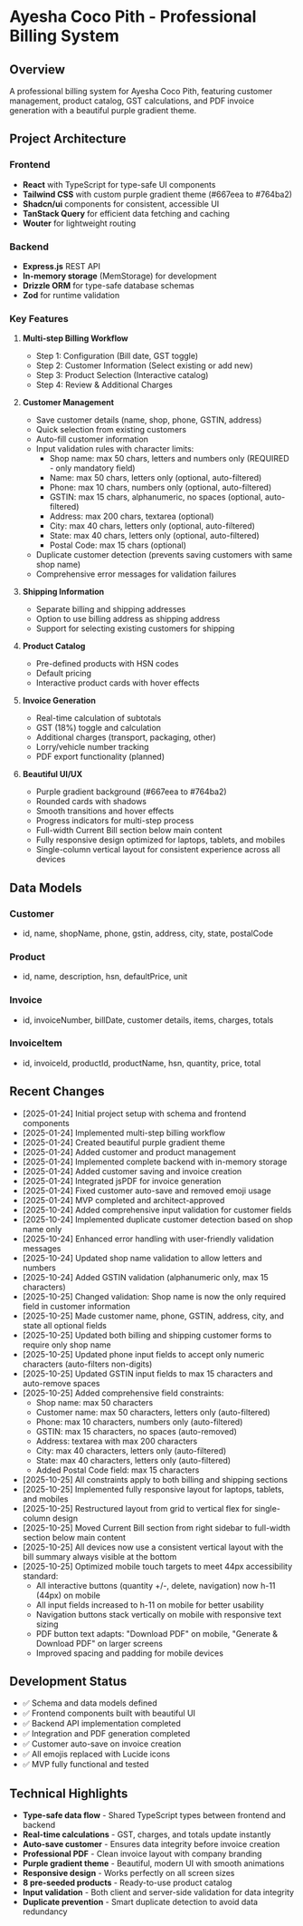 # Ayesha Coco Pith - Professional Billing System

## Overview
A professional billing system for Ayesha Coco Pith, featuring customer management, product catalog, GST calculations, and PDF invoice generation with a beautiful purple gradient theme.

## Project Architecture

### Frontend
- **React** with TypeScript for type-safe UI components
- **Tailwind CSS** with custom purple gradient theme (#667eea to #764ba2)
- **Shadcn/ui** components for consistent, accessible UI
- **TanStack Query** for efficient data fetching and caching
- **Wouter** for lightweight routing

### Backend
- **Express.js** REST API
- **In-memory storage** (MemStorage) for development
- **Drizzle ORM** for type-safe database schemas
- **Zod** for runtime validation

### Key Features
1. **Multi-step Billing Workflow**
   - Step 1: Configuration (Bill date, GST toggle)
   - Step 2: Customer Information (Select existing or add new)
   - Step 3: Product Selection (Interactive catalog)
   - Step 4: Review & Additional Charges

2. **Customer Management**
   - Save customer details (name, shop, phone, GSTIN, address)
   - Quick selection from existing customers
   - Auto-fill customer information
   - Input validation rules with character limits:
     - Shop name: max 50 chars, letters and numbers only (REQUIRED - only mandatory field)
     - Name: max 50 chars, letters only (optional, auto-filtered)
     - Phone: max 10 chars, numbers only (optional, auto-filtered)
     - GSTIN: max 15 chars, alphanumeric, no spaces (optional, auto-filtered)
     - Address: max 200 chars, textarea (optional)
     - City: max 40 chars, letters only (optional, auto-filtered)
     - State: max 40 chars, letters only (optional, auto-filtered)
     - Postal Code: max 15 chars (optional)
   - Duplicate customer detection (prevents saving customers with same shop name)
   - Comprehensive error messages for validation failures

3. **Shipping Information**
   - Separate billing and shipping addresses
   - Option to use billing address as shipping address
   - Support for selecting existing customers for shipping

4. **Product Catalog**
   - Pre-defined products with HSN codes
   - Default pricing
   - Interactive product cards with hover effects

5. **Invoice Generation**
   - Real-time calculation of subtotals
   - GST (18%) toggle and calculation
   - Additional charges (transport, packaging, other)
   - Lorry/vehicle number tracking
   - PDF export functionality (planned)

6. **Beautiful UI/UX**
   - Purple gradient background (#667eea to #764ba2)
   - Rounded cards with shadows
   - Smooth transitions and hover effects
   - Progress indicators for multi-step process
   - Full-width Current Bill section below main content
   - Fully responsive design optimized for laptops, tablets, and mobiles
   - Single-column vertical layout for consistent experience across all devices

## Data Models

### Customer
- id, name, shopName, phone, gstin, address, city, state, postalCode

### Product
- id, name, description, hsn, defaultPrice, unit

### Invoice
- id, invoiceNumber, billDate, customer details, items, charges, totals

### InvoiceItem
- id, invoiceId, productId, productName, hsn, quantity, price, total

## Recent Changes
- [2025-01-24] Initial project setup with schema and frontend components
- [2025-01-24] Implemented multi-step billing workflow
- [2025-01-24] Created beautiful purple gradient theme
- [2025-01-24] Added customer and product management
- [2025-01-24] Implemented complete backend with in-memory storage
- [2025-01-24] Added customer saving and invoice creation
- [2025-01-24] Integrated jsPDF for invoice generation
- [2025-01-24] Fixed customer auto-save and removed emoji usage
- [2025-01-24] MVP completed and architect-approved
- [2025-10-24] Added comprehensive input validation for customer fields
- [2025-10-24] Implemented duplicate customer detection based on shop name only
- [2025-10-24] Enhanced error handling with user-friendly validation messages
- [2025-10-24] Updated shop name validation to allow letters and numbers
- [2025-10-24] Added GSTIN validation (alphanumeric only, max 15 characters)
- [2025-10-25] Changed validation: Shop name is now the only required field in customer information
- [2025-10-25] Made customer name, phone, GSTIN, address, city, and state all optional fields
- [2025-10-25] Updated both billing and shipping customer forms to require only shop name
- [2025-10-25] Updated phone input fields to accept only numeric characters (auto-filters non-digits)
- [2025-10-25] Updated GSTIN input fields to max 15 characters and auto-remove spaces
- [2025-10-25] Added comprehensive field constraints:
  - Shop name: max 50 characters
  - Customer name: max 50 characters, letters only (auto-filtered)
  - Phone: max 10 characters, numbers only (auto-filtered)
  - GSTIN: max 15 characters, no spaces (auto-removed)
  - Address: textarea with max 200 characters
  - City: max 40 characters, letters only (auto-filtered)
  - State: max 40 characters, letters only (auto-filtered)
  - Added Postal Code field: max 15 characters
- [2025-10-25] All constraints apply to both billing and shipping sections
- [2025-10-25] Implemented fully responsive layout for laptops, tablets, and mobiles
- [2025-10-25] Restructured layout from grid to vertical flex for single-column design
- [2025-10-25] Moved Current Bill section from right sidebar to full-width section below main content
- [2025-10-25] All devices now use a consistent vertical layout with the bill summary always visible at the bottom
- [2025-10-25] Optimized mobile touch targets to meet 44px accessibility standard:
  - All interactive buttons (quantity +/-, delete, navigation) now h-11 (44px) on mobile
  - All input fields increased to h-11 on mobile for better usability
  - Navigation buttons stack vertically on mobile with responsive text sizing
  - PDF button text adapts: "Download PDF" on mobile, "Generate & Download PDF" on larger screens
  - Improved spacing and padding for mobile devices

## Development Status
- ✅ Schema and data models defined
- ✅ Frontend components built with beautiful UI
- ✅ Backend API implementation completed
- ✅ Integration and PDF generation completed
- ✅ Customer auto-save on invoice creation
- ✅ All emojis replaced with Lucide icons
- ✅ MVP fully functional and tested

## Technical Highlights
- **Type-safe data flow** - Shared TypeScript types between frontend and backend
- **Real-time calculations** - GST, charges, and totals update instantly
- **Auto-save customer** - Ensures data integrity before invoice creation
- **Professional PDF** - Clean invoice layout with company branding
- **Purple gradient theme** - Beautiful, modern UI with smooth animations
- **Responsive design** - Works perfectly on all screen sizes
- **8 pre-seeded products** - Ready-to-use product catalog
- **Input validation** - Both client and server-side validation for data integrity
- **Duplicate prevention** - Smart duplicate detection to avoid data redundancy

